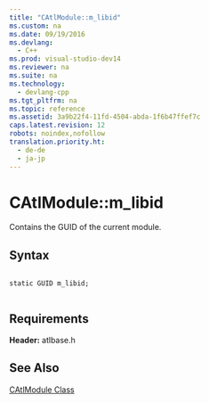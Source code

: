 ```yaml
---
title: "CAtlModule::m_libid"
ms.custom: na
ms.date: 09/19/2016
ms.devlang: 
  - C++
ms.prod: visual-studio-dev14
ms.reviewer: na
ms.suite: na
ms.technology: 
  - devlang-cpp
ms.tgt_pltfrm: na
ms.topic: reference
ms.assetid: 3a9b22f4-11fd-4504-abda-1f6b47ffef7c
caps.latest.revision: 12
robots: noindex,nofollow
translation.priority.ht: 
  - de-de
  - ja-jp
---
```

# CAtlModule::m_libid
Contains the GUID of the current module.  
  
## Syntax  
  
```  
  
static GUID m_libid;  
  
```  
  
## Requirements  
 **Header:** atlbase.h  
  
## See Also  
 [CAtlModule Class](../vs140/CAtlModule-Class.md)